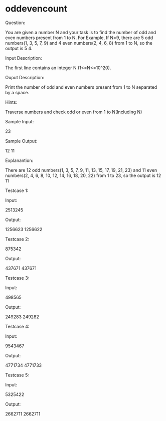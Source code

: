 # oddevencount

Question:

You are given a number N and your task is to find the number of odd and even numbers present from 1 to N. 
For Example, 
If N=9, there are 5 odd numbers(1, 3, 5, 7, 9) and 4 even numbers(2, 4, 6, 8) from 1 to N, so the output is 5 4.

Input Description:

The first line contains an integer N (1<=N<=10^20).

Ouput Description:

Print the number of odd and even numbers present from 1 to N separated by a space.

Hints:

Traverse numbers and check odd or even from 1 to N(Including N) 

Sample Input:

23

Sample Output:

12 11

Explanantion:

There are 12 odd numbers(1, 3, 5, 7, 9, 11, 13, 15, 17, 19, 21, 23) and 11 even numbers(2, 4, 6, 8, 10, 12, 14, 16, 18, 20, 22) from 1 to 23, so the output is 12 11

Testcase 1:

Input:

2513245

Output:

1256623 1256622

Testcase 2:

875342

Output:

437671 437671

Testcase 3:

Input:

498565

Output:

249283 249282

Testcase 4:

Input:

9543467

Output:

4771734 4771733

Testcase 5:

Input:

5325422

Output:

2662711 2662711
